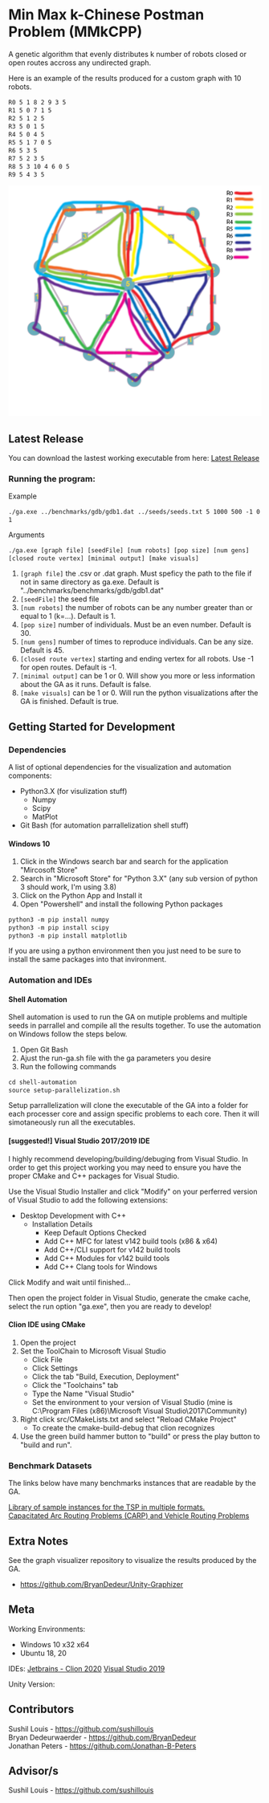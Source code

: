 # Min Max k-Chinese Postman Problem (MMkCPP)

A genetic algorithm that evenly distributes k number of robots closed or open routes accross any undirected graph. 

Here is an example of the results produced for a custom graph with 10 robots.

```
R0 5 1 8 2 9 3 5  
R1 5 0 7 1 5  
R2 5 1 2 5  
R3 5 0 1 5  
R4 5 0 4 5  
R5 5 1 7 0 5  
R6 5 3 5  
R7 5 2 3 5  
R8 5 3 10 4 6 0 5  
R9 5 4 3 5
```

![10 Robots distributed travel plans produced by the GA](img/10-robot-travel.png)

## Latest Release

You can download the lastest working executable from here: [Latest Release](https://github.com/BryanDedeur/MMkCPPv2/releases/tag/2.3.1)

### Running the program: 

Example
```
./ga.exe ../benchmarks/gdb/gdb1.dat ../seeds/seeds.txt 5 1000 500 -1 0 1
```
Arguments
```
./ga.exe [graph file] [seedFile] [num robots] [pop size] [num gens] [closed route vertex] [minimal output] [make visuals]
```
1. `[graph file]` the .csv or .dat graph. Must speficy the path to the file if not in same directory as ga.exe. Default is "../benchmarks/benchmarks/gdb/gdb1.dat"
2. `[seedFile]` the seed file
3. `[num robots]` the number of robots can be any number greater than or equal to 1 (k=...). Default is 1.
4. `[pop size]` number of individuals. Must be an even number. Default is 30.
5. `[num gens]` number of times to reproduce individuals. Can be any size. Default is 45.
6. `[closed route vertex]` starting and ending vertex for all robots. Use -1 for open routes. Default is -1.
7. `[minimal output]` can be 1 or 0. Will show you more or less information about the GA as it runs. Default is false.
8. `[make visuals]` can be 1 or 0. Will run the python visualizations after the GA is finished. Default is true.

## Getting Started for Development

### Dependencies

A list of optional dependencies for the visualization and automation components:
 - Python3.X (for visulization stuff)
   - Numpy
   - Scipy
   - MatPlot
 - Git Bash (for automation parrallelization shell stuff)

#### Windows 10

1. Click in the Windows search bar and search for the application "Mircosoft Store"
2. Search in "Microsoft Store" for "Python 3.X" (any sub version of python 3 should work, I'm using 3.8)
3. Click on the Python App and Install it
4. Open "Powershell" and install the following Python packages
```
python3 -m pip install numpy
python3 -m pip install scipy
python3 -m pip install matplotlib
```
If you are using a python environment then you just need to be sure to install the same packages into that invironment.

### Automation and IDEs

#### Shell Automation 

Shell automation is used to run the GA on mutiple problems and multiple seeds in parrallel and compile all the results together. To use the automation on Windows follow the steps below.

1. Open Git Bash
2. Ajust the run-ga.sh file with the ga parameters you desire
2. Run the following commands

```
cd shell-automation
source setup-parallelization.sh
```

Setup parrallelization will clone the executable of the GA into a folder for each processer core and assign specific problems to each core. Then it will simotaneously run all the executables.

#### [suggested!] Visual Studio 2017/2019 IDE

I highly recommend developing/building/debuging from Visual Studio. In order to get this project working you may need to ensure you have the proper CMake and C++ packages for Visual Studio.

Use the Visual Studio Installer and click "Modify" on your perferred version of Visual Studio to add the following extensions:
- Desktop Development with C++
  - Installation Details
    - Keep Default Options Checked
    - Add C++ MFC for latest v142 build tools (x86 & x64)
    - Add C++/CLI support for v142 build tools
    - Add C++ Modules for v142 build tools
    - Add C++ Clang tools for Windows
    
Click Modify and wait until finished...

Then open the project folder in Visual Studio, generate the cmake cache, select the run option "ga.exe", then you are ready to develop!

#### Clion IDE using CMake

1. Open the project
2. Set the ToolChain to Microsoft Visual Studio
   - Click File
   - Click Settings
   - Click the tab "Build, Execution, Deployment"
   - Click the "Toolchains" tab
   - Type the Name "Visual Studio"
   - Set the environment to your version of Visual Studio (mine is C:\Program Files (x86)\Microsoft Visual Studio\2017\Community)
3. Right click src/CMakeLists.txt and select "Reload CMake Project"
   - To create the cmake-build-debug that clion recognizes
4. Use the green build hammer button to "build" or press the play button to "build and run".

### Benchmark Datasets

The links below have many benchmarks instances that are readable by the GA.

[Library of sample instances for the TSP in multiple formats.](http://comopt.ifi.uni-heidelberg.de/software/TSPLIB95/tsp/)  
[Capacitated Arc Routing Problems (CARP) and Vehicle Routing Problems](https://logistik.bwl.uni-mainz.de/forschung/benchmarks/)

## Extra Notes

See the graph visualizer repository to visualize the results produced by the GA.
- https://github.com/BryanDedeur/Unity-Graphizer

## Meta
Working Environments: 
  - Windows 10 x32 x64
  - Ubuntu 18, 20
 
IDEs: 
[Jetbrains - Clion 2020](https://www.jetbrains.com/clion/)
[Visual Studio 2019](https://visualstudio.microsoft.com/)


Unity Version: 

## Contributors
Sushil Louis - https://github.com/sushillouis  
Bryan Dedeurwaerder - https://github.com/BryanDedeur  
Jonathan Peters - https://github.com/Jonathan-B-Peters  

## Advisor/s

Sushil Louis - https://github.com/sushillouis
